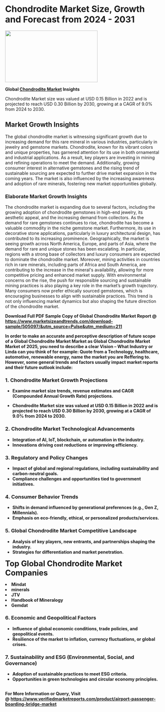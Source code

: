 <H1>Chondrodite Market Size, Growth and Forecast from 2024 - 2031</H1><img class="aligncenter size-medium wp-image-584254" src="https://thirdeyenews.in/wp-content/uploads/2024/09/Global-Market-Research-300x168.jpeg" alt="" width="300" height="168" /><p><strong>Global&nbsp;<a href="https://www.marketsizeandtrends.com/download-sample/505097/&amp;utm_source=Pulse&amp;utm_medium=211">Chondrodite Market</a> Insights</strong></p><p>Chondrodite Market size was valued at USD 0.15 Billion in 2022 and is projected to reach USD 0.30 Billion by 2030, growing at a CAGR of 9.0% from 2024 to 2030.</p><p><h2>Market Growth Insights</h2> The global chondrodite market is witnessing significant growth due to increasing demand for this rare mineral in various industries, particularly in jewelry and gemstone markets. Chondrodite, known for its vibrant colors and unique properties, has garnered attention for its use in both ornamental and industrial applications. As a result, key players are investing in mining and refining operations to meet the demand. Additionally, growing consumer interest in alternative gemstones and the rising trend of sustainable sourcing are expected to further drive market expansion in the coming years. The market is also influenced by the increasing awareness and adoption of rare minerals, fostering new market opportunities globally. <p><strong></strong></p> <h3>Elaborate Market Growth Insights</h3> The chondrodite market is expanding due to several factors, including the growing adoption of chondrodite gemstones in high-end jewelry, its aesthetic appeal, and the increasing demand from collectors. As the demand for rare gemstones continues to rise, chondrodite has become a valuable commodity in the niche gemstone market. Furthermore, its use in decorative stone applications, particularly in luxury architectural design, has contributed to its increasing prominence. Geographically, the market is seeing growth across North America, Europe, and parts of Asia, where the demand for rare and unique stones has been escalating. In particular, regions with a strong base of collectors and luxury consumers are expected to dominate the chondrodite market. Moreover, mining activities in countries rich in rare minerals, including parts of Africa and South America, are contributing to the increase in the mineral's availability, allowing for more competitive pricing and enhanced market supply. With environmental concerns on the rise, the push for responsible sourcing and sustainable mining practices is also playing a key role in the market’s growth trajectory. Many consumers now prefer ethically sourced gemstones, which is encouraging businesses to align with sustainable practices. This trend is not only influencing market dynamics but also shaping the future direction of the chondrodite market. <p><strong></p><p><span class=""><strong>Download Full PDF Sample Copy of Global Chondrodite Market Report</strong> @ <a href="https://www.marketsizeandtrends.com/download-sample/505097/&amp;utm_source=Pulse&amp;utm_medium=211" target="_blank">https://www.marketsizeandtrends.com/download-sample/505097/&amp;utm_source=Pulse&amp;utm_medium=211</a></span></p><p>In order to make an accurate and perceptive description of future scope of a Global&nbsp;Chondrodite Market Market as Global&nbsp;Chondrodite Market Market of 2025, you need to describe a clear Vision &ndash; What Industry or Linda can you think of for example: Quote from a Technology, healthcare, automotive, renewable energy, name the market you are Reffering to. However, some general trends and factors usually impact market reports and their future outlook include:</p><h3>1.&nbsp;<strong>Chondrodite Market Growth Projections</strong></h3><ul><li>Examine market size trends, revenue estimates and CAGR (Compounded Annual Growth Rate) projections.</li><li><p>Chondrodite Market size was valued at USD 0.15 Billion in 2022 and is projected to reach USD 0.30 Billion by 2030, growing at a CAGR of 9.0% from 2024 to 2030.</p></li></ul><h3>2.&nbsp;<strong>Chondrodite Market Technological Advancements</strong></h3><ul><li>Integration of AI, IoT, blockchain, or automation in the industry.</li><li>Innovations driving cost reductions or improving efficiency.</li></ul><h3>3.&nbsp;<strong>Regulatory and Policy Changes</strong></h3><ul><li>Impact of global and regional regulations, including sustainability and carbon-neutral goals.</li><li>Compliance challenges and opportunities tied to government initiatives.</li></ul><h3>4.&nbsp;<strong>Consumer Behavior Trends</strong></h3><ul><li>Shifts in demand influenced by generational preferences (e.g., Gen Z, Millennials).</li><li>Emphasis on eco-friendly, ethical, or personalized products/services.</li></ul><h3>5.&nbsp;<strong>Global Chondrodite Market Competitive Landscape</strong></h3><ul><li>Analysis of key players, new entrants, and partnerships shaping the industry.</li><li>Strategies for differentiation and market penetration.</li></ul><p data-pm-slice="1 1 []"><span style="color: inherit; font-family: inherit; font-size: 25px;">Top Global Chondrodite Market Companies</span></p><div class="" data-test-id=""><p><li>Mindat</li><li> minerals</li><li> JTV</li><li> Handbook of Mineralogy</li><li> Gemdat</li></p></div><h3>6.&nbsp;<strong>Economic and Geopolitical Factors</strong></h3><ul><li>Influence of global economic conditions, trade policies, and geopolitical events.</li><li>Resilience of the market to inflation, currency fluctuations, or global crises.</li></ul><h3>7.&nbsp;<strong>Sustainability and ESG (Environmental, Social, and Governance)</strong></h3><ul><li>Adoption of sustainable practices to meet ESG criteria.</li><li>Opportunities in green technologies and circular economy principles.</li></ul><h2><strong style="font-size: 14px;">For More Information or Query, Visit @&nbsp;</strong><a style="background-color: #ffffff; font-size: 14px;" href="https://www.marketsizeandtrends.com/report/chondrodite-market/" target="_blank">https://www.verifiedmarketreports.com/product/airport-passenger-boarding-bridge-market</a></h2>
